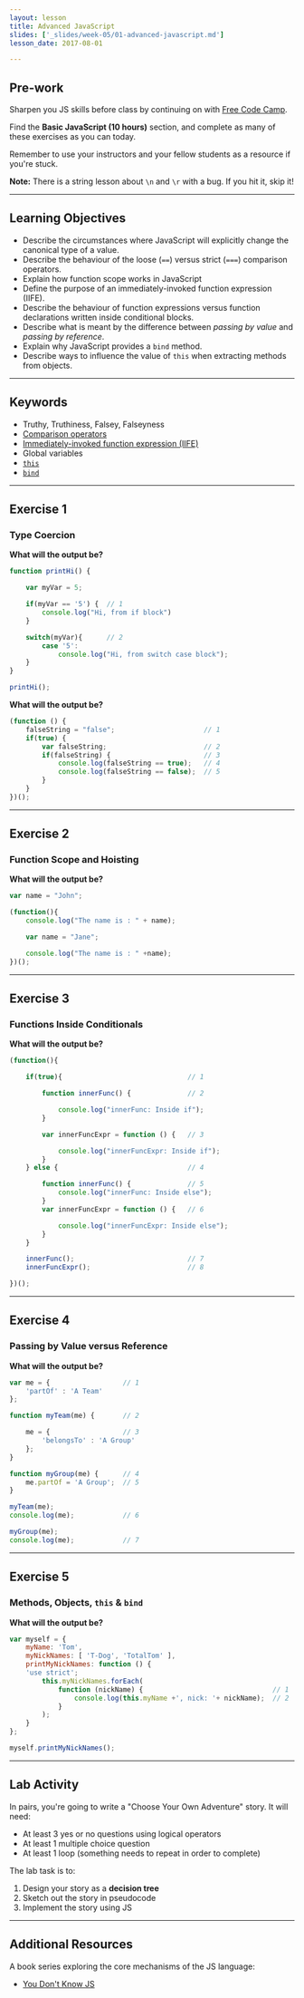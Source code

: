 ```yaml
---
layout: lesson
title: Advanced JavaScript
slides: ['_slides/week-05/01-advanced-javascript.md']
lesson_date: 2017-08-01

---
```


## Pre-work

Sharpen you JS skills before class by continuing on with [Free Code Camp](http://www.freecodecamp.com/ma).

Find the **Basic JavaScript (10 hours)** section, and complete as many of these exercises as you can today.

Remember to use your instructors and your fellow students as a resource if you're stuck.

**Note:** There is a string lesson about `\n` and `\r` with a bug. If you hit it, skip it!

---

## Learning Objectives

- Describe the circumstances where JavaScript will explicitly change the canonical type of a value.
- Describe the behaviour of the loose (`==`) versus strict (`===`) comparison operators.
- Explain how function scope works in JavaScript
- Define the purpose of an immediately-invoked function expression (IIFE).
- Describe the behaviour of function expressions versus function declarations written inside conditional blocks.
- Describe what is meant by the difference between *passing by value* and *passing by reference*.
- Explain why JavaScript provides a `bind` method.
- Describe ways to influence the value of `this` when extracting methods from objects.

---

## Keywords

- Truthy, Truthiness, Falsey, Falseyness
- [Comparison operators](https://developer.mozilla.org/en-US/docs/Web/JavaScript/Reference/Operators/Comparison_Operators)
- [Immediately-invoked function expression (IIFE)](https://developer.mozilla.org/en-US/docs/Glossary/IIFE)
- Global variables
- [`this`](https://developer.mozilla.org/en/docs/Web/JavaScript/Reference/Operators/this)
- [`bind`](https://developer.mozilla.org/en-US/docs/Web/JavaScript/Reference/Global_Objects/Function/bind)

---

## Exercise 1

### Type Coercion

**What will the output be?**

```js
function printHi() {

    var myVar = 5;

    if(myVar == '5') {  // 1
        console.log("Hi, from if block")
    }

    switch(myVar){      // 2
        case '5':
            console.log("Hi, from switch case block");
    }
}

printHi();
```

**What will the output be?**

```js
(function () {
    falseString = "false";                      // 1
    if(true) {
        var falseString;                        // 2
        if(falseString) {                       // 3
            console.log(falseString == true);   // 4
            console.log(falseString == false);  // 5
        }
    }
})();
```

---

## Exercise 2

### Function Scope and Hoisting

**What will the output be?**

```js
var name = "John";

(function(){
    console.log("The name is : " + name);

    var name = "Jane";

    console.log("The name is : " +name);
})();
```

---

## Exercise 3

### Functions Inside Conditionals

**What will the output be?**

```js
(function(){

    if(true){                               // 1

        function innerFunc() {              // 2

            console.log("innerFunc: Inside if");
        }

        var innerFuncExpr = function () {   // 3

            console.log("innerFuncExpr: Inside if");
        }
    } else {                                // 4

        function innerFunc() {              // 5    
            console.log("innerFunc: Inside else");
        }
        var innerFuncExpr = function () {   // 6

            console.log("innerFuncExpr: Inside else");
        }
    }

    innerFunc();                            // 7
    innerFuncExpr();                        // 8

})();
```

---

## Exercise 4

### Passing by Value versus Reference

**What will the output be?**

```js
var me = {                  // 1
    'partOf' : 'A Team'
};

function myTeam(me) {       // 2

    me = {                  // 3
        'belongsTo' : 'A Group'
    };
}

function myGroup(me) {      // 4
    me.partOf = 'A Group';  // 5
}

myTeam(me);
console.log(me);            // 6

myGroup(me);
console.log(me);            // 7
```

---

## Exercise 5

### Methods, Objects, `this` & `bind`

**What will the output be?**

```js
var myself = {
    myName: 'Tom',
    myNickNames: [ 'T-Dog', 'TotalTom' ],
    printMyNickNames: function () {
    'use strict';
        this.myNickNames.forEach(
            function (nickName) {                                // 1
                console.log(this.myName +', nick: '+ nickName);  // 2
            }
        );
    }
};

myself.printMyNickNames();
```

---

## Lab Activity

In pairs, you're going to write a "Choose Your Own Adventure" story. It will need:

- At least 3 yes or no questions using logical operators
- At least 1 multiple choice question
- At least 1 loop (something needs to repeat in order to complete)

The lab task is to:

1. Design your story as a **decision tree**
2. Sketch out the story in pseudocode
3. Implement the story using JS

---

## Additional Resources

A book series exploring the core mechanisms of the JS language:

- [You Don't Know JS](https://github.com/getify/You-Dont-Know-JS)
